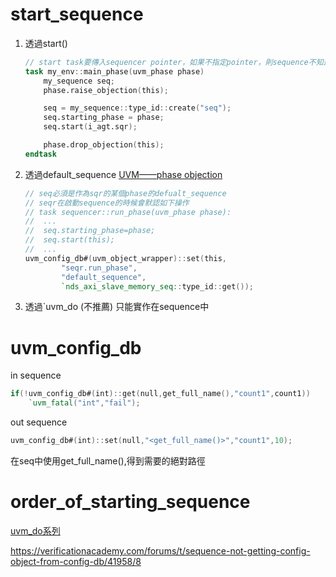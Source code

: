 # start_sequence

1. 透過start()
	```verilog
	// start task要傳入sequencer pointer，如果不指定pointer，則sequence不知道要將產生的trasacntion交給哪個sequencer
	task my_env::main_phase(uvm_phase phase)
	    my_sequence seq;
	    phase.raise_objection(this);

	    seq = my_sequence::type_id::create("seq");
	    seq.starting_phase = phase;
	    seq.start(i_agt.sqr);

	    phase.drop_objection(this);
	endtask
	```
2. 透過default_sequence
	[UVM——phase objection](https://east1203.github.io/2019/08/24/Verification/UVM/UVM%E2%80%94%E2%80%94phase%20objection/)
	```verilog
	// seq必須是作為sqr的某個phase的defualt_sequence
	// seqr在啟動sequence的時候會默認如下操作
	// task sequencer::run_phase(uvm_phase phase):
	//	...
	//	seq.starting_phase=phase;
	//	seq.start(this);
	//	...
	uvm_config_db#(uvm_object_wrapper)::set(this,
	        "seqr.run_phase",
	        "default_sequence",
	        `nds_axi_slave_memory_seq::type_id::get());
	```
3. 透過`uvm_do (不推薦)
	只能實作在sequence中

# uvm_config_db

in sequence
```verilog
if(!uvm_config_db#(int)::get(null,get_full_name(),"count1",count1))
	`uvm_fatal("int","fail");
```
out sequence
```verilog
uvm_config_db#(int)::set(null,"<get_full_name()>","count1",10);
```
在seq中使用get_full_name(),得到需要的絕對路徑

# order_of_starting_sequence
[uvm_do系列](https://www.cnblogs.com/htaozy/p/8051849.html)


https://verificationacademy.com/forums/t/sequence-not-getting-config-object-from-config-db/41958/8
